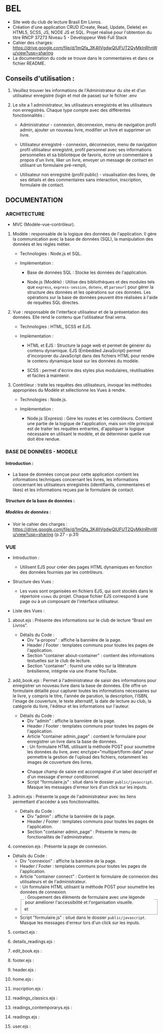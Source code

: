 # BEL
 - Site web du club de lecture Brasil Em Livros.
 - Création d'une application CRUD (Create, Read, Update, Delete) en HTML5, SCSS, JS, NODE JS et SQL. Projet réalisé pour l'obtention du titre RNCP 37273 Niveau 5 - Développeur Web Full Stack
 - Cahier des charges: https://drive.google.com/file/d/1mQfa_3K4IIVgdwQlUFUT2QyMklnRhnWu/view?usp=sharing
 - La documentation du code se trouve dans le commentaires et dans ce fichier README.
 

## Conseils d'utilisation :
1. Veuillez trouver les informations de l'Administrateur du site et d'un utilisateur enregistré (login et mot de passe) sur le fichier .env

2. Le site a 1 administrateur, les utilisateurs enregistrés et les utilisateurs non enregistrés. Chaque type compte avec des différentes fonctionnalités :

    - Administrateur - connexion, déconnexion, menu de navigation profil admin, ajouter un nouveau livre, modifier un livre et supprimer un livre.

    - Utilisateur enregistré - connexion, déconnexion, menu de navigation profil utilisateur enregistré, profil personnel avec ses informations personnelles et sa bibliotèque de favoris, écrire un commentaire à propos d'un livre, liker un livre, envoyer un message de contact en utilisant un formulaire pré-rempli,

    - Utilisateur non enregistré (profil public) - visualisation des livres, de ses détails et des commentaires sans interaction, inscription, formulaire de contact.

## DOCUMENTATION

### ARCHITECTURE 

- MVC (Modèle-vue-contrôleur).

1. Modèle : responsable de la logique des données de l'application. Il gère la communication avec la base de données (SQL), la manipulation des données et les règles métier.
 
    - Technologies : Node.js et SQL.

    - Implémentation :
                    
        * Base de données SQL : Stocke les données de l'application.

        * Node.js (Modèle) : Utilise des bibliothèques et des modules tels que `express`, `express-session`, `dotenv`, et `parseurl` pour gérer la structure des données et les opérations sur ces données. Les opérations sur la base de données peuvent être réalisées à l'aide de requêtes SQL directes.

2. Vue : responsable de l'interface utilisateur et de la présentation des données. Elle rend le contenu que l'utilisateur final verra.

    - Technologies : HTML, SCSS et EJS.

    - Implémentation :

        * HTML et EJS : Structure la page web et permet de générer du contenu dynamique. EJS (Embedded JavaScript) permet d'incorporer du JavaScript dans des fichiers HTML pour rendre le contenu dynamique basé sur les données du modèle.

        * SCSS : permet d'écrire des styles plus modulaires, réutilisables et faciles à maintenir. 

3. Contrôleur : traite les requêtes des utilisateurs, invoque les méthodes appropriées du Modèle et sélectionne les Vues à rendre.

    - Technologies : Node.js.

    - Implémentation :

        * Node.js (Express) : Gère les routes et les contrôleurs. Contient une partie de la logique de l'application, mais son rôle principal est de traiter les requêtes entrantes, d'appliquer la logique nécessaire en utilisant le modèle, et de déterminer quelle vue doit être rendue.


### BASE DE DONNÉES - MODELE

#### Introduction :
 - La base de données conçue pour cette application contient les informations techniques concernant les livres, les informations concernant les utilisateurs enregistrés (identifiants, commentaires et likes) et les informations reçues par le formulaire de contact.

#### Structure de la base de données :
##### Modèles de données : 
 - Voir le cahier des charges : https://drive.google.com/file/d/1mQfa_3K4IIVgdwQlUFUT2QyMklnRhnWu/view?usp=sharing (p.27 - p.31)

### VUE
 - Introduction :
    * Utilisent EJS pour créer des pages HTML dynamiques en fonction des données fournies par les contrôleurs.

 - Structure des Vues :
    * Les vues sont organisées en fichiers EJS, qui sont stockés dans le répertoire `views` du projet. Chaque fichier EJS correspond à une page ou à un composant de l'interface utilisateur.
    
- Liste des Vues :
1. about.ejs : Présente des informations sur le club de lecture “Brasil em Livros”.
    - Détails du Code :
        * Div "a-propos" : affiche la bannière de la page.
        * Header / Footer : templates communs pour toutes les pages de l'application.
        * Section "container about-container" : contient des informations textuelles sur le club de lecture.
        * Section "container" : fournit une vidéo sur la littérature brésilienne, intégrée via une iframe YouTube.

2. add_book.ejs : Permet à l'administrateur de saisir des informations pour enregistrer un nouveau livre dans la base de données. Elle offre un formulaire détaillé pour capturer toutes les informations nécessaires sur le livre, y compris le titre, l'année de parution, la description, l'ISBN, l'image de couverture, le texte alternatif, la date de lecture au club, la catégorie du livre, l'éditeur et les informations sur l'auteur.
    - Détails du Code :
        * Div "admin" : affiche la bannière de la page.
        * Header / Footer : templates communs pour toutes les pages de l'application.
        * Article "container admin_page" : contient le formulaire pour enregistrer un livre dans la base de données.
        * <form method="post" class="book_form" enctype="multipart/form-data">: Un formulaire HTML utilisant la méthode POST pour soumettre les données du livre, avec enctype="multipart/form-data" pour permettre la gestion de l'upload des fichiers, notamment les images de couverture des livres.
        * Chaque champ de saisie est accompagné d'un label descriptif et d'un message d'erreur conditionnel.
        * Script "formulaire.js" : situé dans le dossier `public/javascript`. Masque les messages d'erreur lors d'un click sur les inputs.
    
3. admin.ejs : Présente la page de l'administrateur avec les liens permettant d'accéder à ses fonctionnalités.
    - Détails du Code :
        * Div "admin" : affiche la bannière de la page.
        * Header / Footer : templates communs pour toutes les pages de l'application.
        * Section "container admin_page" : Présente le menu de fonctionalités de l'administrateur.  

4. connexion.ejs : Présente la page de connexion.
- Détails du Code :
    * Div "connexion" : affiche la bannière de la page.
    * Header / Footer : templates communs pour toutes les pages de l'application.
    * Article "container connect" : Contient le formulaire de connexion des utilisateurs et de l'administrateur.
    * <form method="post" class="form_connexion">: Un formulaire HTML utilisant la méthode POST pour soumettre les données de connexion.
    * <fieldset> et <legend>: Groupement des éléments de formulaire avec une légende pour améliorer l'accessibilité et l'organisation visuelle.
    * Script "formulaire.js" : situé dans le dossier `public/javascript`. Masque les messages d'erreur lors d'un click sur les inputs.  

5. contact.ejs :

6. details_readings.ejs :
7. edit_book.ejs :
8. footer.ejs :
9. header.ejs :
10. home.ejs :
11. inscription.ejs :
12. readings_classics.ejs :
13. readings_contemporarys.ejs :
14. readings.ejs :
15. user.ejs :

        